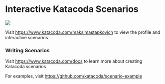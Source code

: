 # Interactive Katacoda Scenarios

[![](http://shields.katacoda.com/katacoda/maksimastapkovich/count.svg)](https://www.katacoda.com/maksimastapkovich "Get your profile on Katacoda.com")

Visit https://www.katacoda.com/maksimastapkovich to view the profile and interactive scenarios

### Writing Scenarios
Visit https://www.katacoda.com/docs to learn more about creating Katacoda scenarios

For examples, visit https://github.com/katacoda/scenario-example
